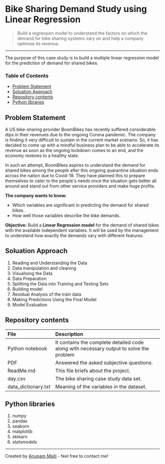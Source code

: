 
# Bike Sharing Demand Study using Linear Regression
> Build a regression model to understand the factors on which the demand for bike sharing systems vary on and help a company optimise its revenue.
---

The purpose of this case study is to build a multiple linear regression model for the prediction of demand for shared bikes.

### Table of Contents
* [Problem Statement](#problem-statement)
* [Soluation Approach](#soluation-approach)
* [Repository contents](#repository-contents)
* [Python libraries](#python-libraries)
  
## Problem Statement
A US bike-sharing provider BoomBikes has recently suffered considerable dips in their revenues due to the ongoing Corona pandemic. The company is finding it very difficult to sustain in the current market scenario. So, it has decided to come up with a mindful business plan to be able to accelerate its revenue as soon as the ongoing lockdown comes to an end, and the economy restores to a healthy state.

In such an attempt, BoomBikes aspires to understand the demand for shared bikes among the people after this ongoing quarantine situation ends across the nation due to Covid-19. They have planned this to prepare themselves to cater to the people's needs once the situation gets better all around and stand out from other service providers and make huge profits.

**The company wants to know:**
- Which variables are significant in predicting the demand for shared bikes.
- How well those variables describe the bike demands.
  
**Objective:**
Build a **Linear Regression model** for the demand of shared bikes with the available independent variables. It will be used by the management to understand how exactly the demands vary with different features.

## Soluation Approach
1) Reading and Understanding the Data
2) Data manipulation and cleaning
3) Visualising the Data
4) Data Preparation
5) Splitting the Data into Training and Testing Sets
6) Building model
7) Residual Analysis of the train data
8) Making Predictions Using the Final Model
9) Model Evaluation

## Repository contents
| File | Description |
|:-----|:------------|
| Python notebook | It contains the complete detailed code along with necessary output to solve the problem|
| PDF | Answered the asked subjective questions. |
| ReadMe.md | This file briefs about the project. |
| day.csv | The bike sharing case study data set. |
| data_dictionary.txt | Meaning of the variables in the dataset. |

## Python libraries
1. numpy
2. pandas
3. seaborn
4. matplotlib
5. sklearn
6. statsmodels
---
Created by [Anupam Maiti](https://www.linkedin.com/in/anupam-maiti/) - feel free to contact me!

